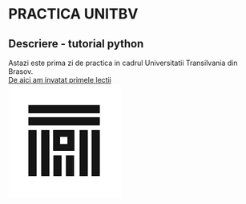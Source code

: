 # PRACTICA UNITBV
## Descriere - tutorial python  
Astazi este prima zi de practica in cadrul Universitatii Transilvania din Brasov.   
[De aici am invatat primele lectii](learnpython.org)  
![Sigla UNITBV](SIGLA.png)
